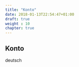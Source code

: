 ```yaml
---
title: "Konto"
date: 2018-01-13T22:54:47+01:00
draft: true
weight : 10
chapter: true
---
```

## Konto
deutsch
